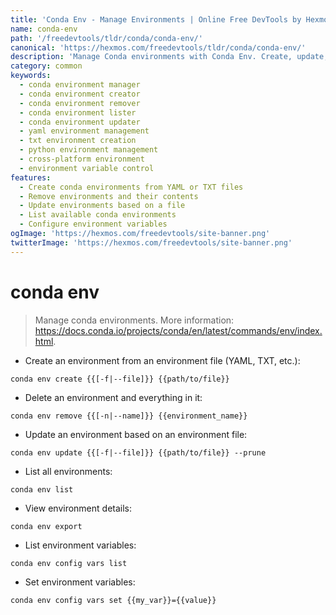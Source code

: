 ```yaml
---
title: 'Conda Env - Manage Environments | Online Free DevTools by Hexmos'
name: conda-env
path: '/freedevtools/tldr/conda/conda-env/'
canonical: 'https://hexmos.com/freedevtools/tldr/conda/conda-env/'
description: 'Manage Conda environments with Conda Env. Create, update, remove and list environments efficiently. Free online tool, no registration required.'
category: common
keywords:
  - conda environment manager
  - conda environment creator
  - conda environment remover
  - conda environment lister
  - conda environment updater
  - yaml environment management
  - txt environment creation
  - python environment management
  - cross-platform environment
  - environment variable control
features:
  - Create conda environments from YAML or TXT files
  - Remove environments and their contents
  - Update environments based on a file
  - List available conda environments
  - Configure environment variables
ogImage: 'https://hexmos.com/freedevtools/site-banner.png'
twitterImage: 'https://hexmos.com/freedevtools/site-banner.png'
---
```


# conda env

> Manage conda environments.
> More information: <https://docs.conda.io/projects/conda/en/latest/commands/env/index.html>.

- Create an environment from an environment file (YAML, TXT, etc.):

`conda env create {{[-f|--file]}} {{path/to/file}}`

- Delete an environment and everything in it:

`conda env remove {{[-n|--name]}} {{environment_name}}`

- Update an environment based on an environment file:

`conda env update {{[-f|--file]}} {{path/to/file}} --prune`

- List all environments:

`conda env list`

- View environment details:

`conda env export`

- List environment variables:

`conda env config vars list`

- Set environment variables:

`conda env config vars set {{my_var}}={{value}}`
